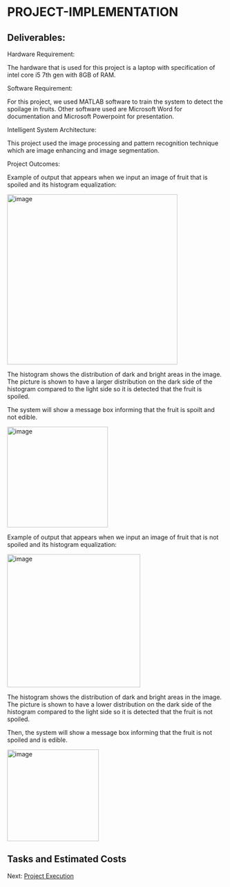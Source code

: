 # PROJECT-IMPLEMENTATION

## Deliverables:

Hardware Requirement: 

The hardware that is used for this project is a laptop with specification of intel core i5 7th gen with 8GB of RAM.

Software Requirement: 

For this project, we used MATLAB software to train the system to detect the spoilage in fruits. Other software used are Microsoft Word for documentation and Microsoft Powerpoint for presentation.

Intelligent System Architecture: 

This project used the image processing and pattern recognition technique which are image enhancing and image segmentation.

Project Outcomes:

Example of output that appears when we input an image of fruit that is spoiled and its histogram equalization:

<img width="394" alt="image" src="https://user-images.githubusercontent.com/121595811/211873222-3602b403-94a0-427f-a802-a6ca04741756.png">

The histogram shows the distribution of dark and bright areas in the image. The picture is shown to have a larger distribution on the dark side of the histogram compared to the light side so it is detected that the fruit is spoiled.

The system will show a message box informing that the fruit is spoilt and not edible.

<img width="233" alt="image" src="https://user-images.githubusercontent.com/121595811/211874144-ccf64318-df8d-4fcc-8d1e-e6917935b186.png">

Example of output that appears when we input an image of fruit that is not spoiled and its histogram equalization:

<img width="308" alt="image" src="https://user-images.githubusercontent.com/121595811/211874945-7b4e1954-7bc4-4619-bf5d-9aba7c191382.png">

The histogram shows the distribution of dark and bright areas in the image. The picture is shown to have a lower distribution on the dark side of the histogram compared to the light side so it is detected that the fruit is not spoiled.

Then, the system will show a message box informing that the fruit is not spoiled and is edible.

<img width="212" alt="image" src="https://user-images.githubusercontent.com/121595811/211876425-2030b0f9-eb13-46b8-a593-02200ad043c3.png">


## Tasks and Estimated Costs


Next: [Project Execution](https://github.com/n-miera/Fruit-Spoilage-Detection-System/blob/main/PMP/D-PROJECT_EXECUTION.md)
